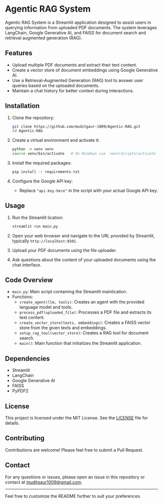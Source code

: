 
# Agentic RAG System

Agentic RAG System is a Streamlit application designed to assist users in querying information from uploaded PDF documents. The system leverages LangChain, Google Generative AI, and FAISS for document search and retrieval augmented generation (RAG).

## Features

- Upload multiple PDF documents and extract their text content.
- Create a vector store of document embeddings using Google Generative AI.
- Use a Retrieval-Augmented Generation (RAG) tool to answer user queries based on the uploaded documents.
- Maintain a chat history for better context during interactions.

## Installation

1. Clone the repository:
    ```sh
    git clone https://github.com/muditgaur-1009/Agentic-RAG.git
    cd Agentic-RAG
    ```

2. Create a virtual environment and activate it:
    ```sh
    python -m venv venv
    source venv/bin/activate   # On Windows use `venv\Scripts\activate`
    ```

3. Install the required packages:
    ```sh
    pip install -r requirements.txt
    ```

4. Configure the Google API key:
    - Replace `"api-key-here"` in the script with your actual Google API key.

## Usage

1. Run the Streamlit lication:
    ```sh
    streamlit run main.py
    ```

2. Open your web browser and navigate to the URL provided by Streamlit, typically `http://localhost:8501`.

3. Upload your PDF documents using the file uploader.

4. Ask questions about the content of your uploaded documents using the chat interface.

## Code Overview

- `main.py`: Main script containing the Streamlit mainlication.
- Functions:
  - `create_agent(llm, tools)`: Creates an agent with the provided language model and tools.
  - `process_pdf(uploaded_file)`: Processes a PDF file and extracts its text content.
  - `create_vector_store(texts, embeddings)`: Creates a FAISS vector store from the given texts and embeddings.
  - `setup_rag_tool(vector_store)`: Creates a RAG tool for document search.
  - `main()`: Main function that initializes the Streamlit application.

## Dependencies

- Streamlit
- LangChain
- Google Generative AI
- FAISS
- PyPDF2

## License

This project is licensed under the MIT License. See the [LICENSE](LICENSE) file for details.

## Contributing

Contributions are welcome! Please feel free to submit a Pull Request.

## Contact

For any questions or issues, please open an issue in this repository or contact at muditgaur1009@gmail.com.

---

Feel free to customize the README further to suit your preferences.
